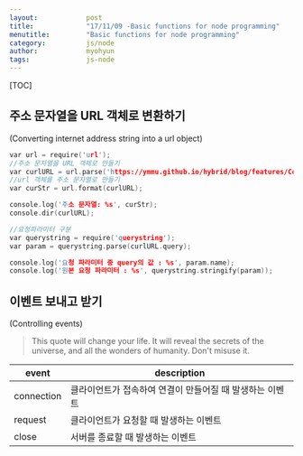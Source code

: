 ```yaml
---
layout:            post
title:             "17/11/09 -Basic functions for node programming"
menutitle:         "Basic functions for node programming"
category:          js/node
author:            myohyun
tags:              js-node
---
```


[TOC]

## 주소 문자열을 URL 객체로 변환하기
(Converting internet address string into a url object)


```c
var url = require('url');
//주소 문자열을 URL 객체로 만들기
var curlURL = url.parse('https://ymmu.github.io/hybrid/blog/features/Content?name=ymmu&hobby=surf');
//url 객체를 주소 문자열로 만들기
var curStr = url.format(curlURL);

console.log('주소 문자열: %s', curStr);
console.dir(curlURL);

//요청파라미터 구분
var querystring = require('querystring');
var param = querystring.parse(curlURL.query);

console.log('요청 파라미터 중 query의 값 : %s', param.name);
console.log('원본 요청 파라미터 : %s', querystring.stringify(param));
```

## 이벤트 보내고 받기
(Controlling events)


> This quote will change your life. It will reveal the secrets of the universe, and all the wonders of humanity. Don't misuse it.

| event | description |
|--------|--------|
|connection| 클라이언트가 접속하여 연결이 만들어질 때 발생하는 이벤트       |
|request|클라이언트가 요청할 때 발생하는 이벤트|
|close|서버를 종료할 때 발생하는 이벤트|



```c

```

